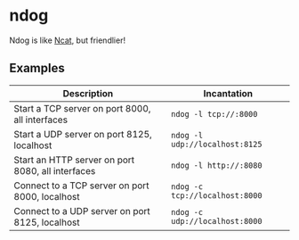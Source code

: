 # ndog

Ndog is like [Ncat](https://nmap.org/ncat/), but friendlier!

## Examples

| Description                                       | Incantation                    |
| ---                                               | ---                            |
| Start a TCP server on port 8000, all interfaces   | `ndog -l tcp://:8000`          |
| Start a UDP server on port 8125, localhost        | `ndog -l udp://localhost:8125` |
| Start an HTTP server on port 8080, all interfaces | `ndog -l http://:8080`         |
| Connect to a TCP server on port 8000, localhost   | `ndog -c tcp://localhost:8000` |
| Connect to a UDP server on port 8125, localhost   | `ndog -c udp://localhost:8000` |
